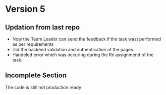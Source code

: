 # Version 5

## Updation from last repo

- Now the Team Leader can send the feedback if the task wast performed as per requirements
- Did the backend validation and authentication of the pages.
- Handeled error which was occuring during the Re assignmend of the task.

## Incomplete Section

The code is still not production ready
